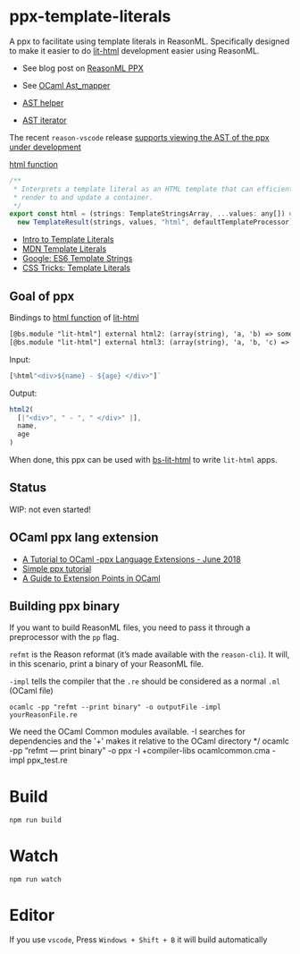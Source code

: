 # ppx-template-literals

A ppx to facilitate using template literals in ReasonML.
Specifically designed to make it easier to do [lit-html](https://lit-html.polymer-project.org) development easier using ReasonML.

- See blog post on [ReasonML PPX](https://blog.hackages.io/reasonml-ppx-8ecd663d5640)
- See [OCaml Ast_mapper](https://caml.inria.fr/pub/docs/manual-ocaml/libref/Ast_mapper.html)

- [AST helper](https://caml.inria.fr/pub/docs/manual-ocaml/libref/Ast_helper.html)
- [AST iterator](https://caml.inria.fr/pub/docs/manual-ocaml/libref/Ast_iterator.html)

The recent `reason-vscode` release [supports viewing the AST of the ppx under development](https://twitter.com/jaredforsyth/status/1085947362692890625)

[html function](https://github.com/Polymer/lit-html/blob/master/src/lit-html.ts#L54)

```js
/**
 * Interprets a template literal as an HTML template that can efficiently
 * render to and update a container.
 */
export const html = (strings: TemplateStringsArray, ...values: any[]) =>
  new TemplateResult(strings, values, "html", defaultTemplateProcessor);
```

- [Intro to Template Literals](https://flaviocopes.com/javascript-template-literals/)
- [MDN Template Literals](https://developer.mozilla.org/en-US/docs/Web/JavaScript/Reference/Template_literals)
- [Google: ES6 Template Strings](https://developers.google.com/web/updates/2015/01/ES6-Template-Strings)
- [CSS Tricks: Template Literals](https://css-tricks.com/template-literals/)

## Goal of ppx

Bindings to [html function](https://github.com/Polymer/lit-html/blob/master/src/lit-html.ts#L54) of [lit-html](https://github.com/Polymer/lit-html)

```txt
[@bs.module "lit-html"] external html2: (array(string), 'a, 'b) => someAbstractType = "html";
[@bs.module "lit-html"] external html3: (array(string), 'a, 'b, 'c) => someAbstractType = "html";
```

Input:

```js
[%html"<div>${name} - ${age} </div>"]`
```

Output:

```js
html2(
  [|"<div>", " - ", " </div>" |],
  name,
  age
)
```

When done, this ppx can be used with [bs-lit-html](https://github.com/kristianmandrup/bs-lit-html#usage) to write `lit-html` apps.

## Status

WIP: not even started!

## OCaml ppx lang extension

- [A Tutorial to OCaml -ppx Language Extensions - June 2018](https://www.victor.darvariu.me/jekyll/update/2018/06/19/ppx-tutorial.html)
- [Simple ppx tutorial](https://github.com/jccampagne/ocaml_ppx_extension_simple_tutorial)
- [A Guide to Extension Points in OCaml](https://whitequark.org/blog/2014/04/16/a-guide-to-extension-points-in-ocaml/)

## Building ppx binary

If you want to build ReasonML files, you need to pass it through a preprocessor with the `pp` flag.

`refmt` is the Reason reformat (it’s made available with the `reason-cli`). It will, in this scenario, print a binary of your ReasonML file.

`-impl` tells the compiler that the `.re` should be considered as a normal `.ml` (OCaml file)

`ocamlc -pp "refmt --print binary" -o outputFile -impl yourReasonFile.re`

We need the OCaml Common modules available.
-I searches for dependencies and the '+' makes it relative to the OCaml directory
\*/
ocamlc -pp “refmt — print binary” -o ppx -I +compiler-libs ocamlcommon.cma -impl ppx_test.re

# Build

```
npm run build
```

# Watch

```
npm run watch
```

# Editor

If you use `vscode`, Press `Windows + Shift + B` it will build automatically
